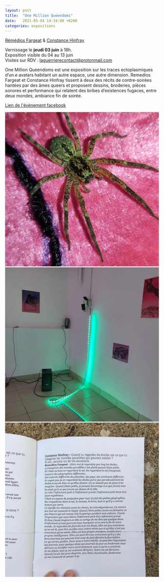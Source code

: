 ```yaml
---
layout: post
title:  "One Million Queendoms"
date:   2021-05-04 14:34:08 +0200
categories: expositions
---
```


[Rémédios Fargeat](/category/artistes/) & [Constance Hinfray](/category/artistes/)  


Vernissage le **jeudi 03 juin** à 18h.  
Exposition visible du 04 au 13 juin  
Visites sur RDV : laguerrierecontact@protonmail.com

One Million Queendoms est une exposition sur les traces ectoplasmiques d’un.e avatars habitant un autre espace, une autre dimension.
Remedios Fargeat et Constance Hinfray tissent à deux des récits de contre-soirées hantées par des âmes queers et proposent dessins, broderies, pièces sonores et performance qui relatent des bribes d’existences fugaces, entre deux mondes,
ambiance fin de soirée.

[Lien de l'évènement facebook](
https://fb.me/e/1usvGLxcC)

![Araignée sur BadGirl](/imgs/OneMillionQueendoms01.jpg)
![Photo expo 01](/imgs/OneMillionQueendoms02.jpg)
![Edition](/imgs/OneMillionQueendoms03.jpg)
